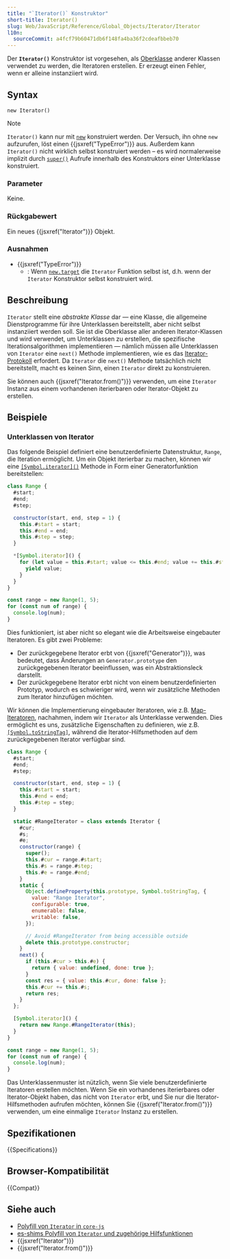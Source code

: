 ```yaml
---
title: "`Iterator()` Konstruktor"
short-title: Iterator()
slug: Web/JavaScript/Reference/Global_Objects/Iterator/Iterator
l10n:
  sourceCommit: a4fcf79b60471db6f148fa4ba36f2cdeafbbeb70
---
```


Der **`Iterator()`** Konstruktor ist vorgesehen, als [Oberklasse](/de/docs/Web/JavaScript/Reference/Classes/extends) anderer Klassen verwendet zu werden, die Iteratoren erstellen. Er erzeugt einen Fehler, wenn er alleine instanziiert wird.

## Syntax

```js-nolint
new Iterator()
```

> [!NOTE]
> `Iterator()` kann nur mit [`new`](/de/docs/Web/JavaScript/Reference/Operators/new) konstruiert werden. Der Versuch, ihn ohne `new` aufzurufen, löst einen {{jsxref("TypeError")}} aus. Außerdem kann `Iterator()` nicht wirklich selbst konstruiert werden – es wird normalerweise implizit durch [`super()`](/de/docs/Web/JavaScript/Reference/Operators/super) Aufrufe innerhalb des Konstruktors einer Unterklasse konstruiert.

### Parameter

Keine.

### Rückgabewert

Ein neues {{jsxref("Iterator")}} Objekt.

### Ausnahmen

- {{jsxref("TypeError")}}
  - : Wenn [`new.target`](/de/docs/Web/JavaScript/Reference/Operators/new.target) die `Iterator` Funktion selbst ist, d.h. wenn der `Iterator` Konstruktor selbst konstruiert wird.

## Beschreibung

`Iterator` stellt eine _abstrakte Klasse_ dar — eine Klasse, die allgemeine Dienstprogramme für ihre Unterklassen bereitstellt, aber nicht selbst instanziiert werden soll. Sie ist die Oberklasse aller anderen Iterator-Klassen und wird verwendet, um Unterklassen zu erstellen, die spezifische Iterationsalgorithmen implementieren — nämlich müssen alle Unterklassen von `Iterator` eine `next()` Methode implementieren, wie es das [Iterator-Protokoll](/de/docs/Web/JavaScript/Reference/Iteration_protocols#the_iterator_protocol) erfordert. Da `Iterator` die `next()` Methode tatsächlich nicht bereitstellt, macht es keinen Sinn, einen `Iterator` direkt zu konstruieren.

Sie können auch {{jsxref("Iterator.from()")}} verwenden, um eine `Iterator` Instanz aus einem vorhandenen iterierbaren oder Iterator-Objekt zu erstellen.

## Beispiele

### Unterklassen von Iterator

Das folgende Beispiel definiert eine benutzerdefinierte Datenstruktur, `Range`, die Iteration ermöglicht. Um ein Objekt iterierbar zu machen, können wir eine [`[Symbol.iterator]()`](/de/docs/Web/JavaScript/Reference/Global_Objects/Symbol/iterator) Methode in Form einer Generatorfunktion bereitstellen:

```js
class Range {
  #start;
  #end;
  #step;

  constructor(start, end, step = 1) {
    this.#start = start;
    this.#end = end;
    this.#step = step;
  }

  *[Symbol.iterator]() {
    for (let value = this.#start; value <= this.#end; value += this.#step) {
      yield value;
    }
  }
}

const range = new Range(1, 5);
for (const num of range) {
  console.log(num);
}
```

Dies funktioniert, ist aber nicht so elegant wie die Arbeitsweise eingebauter Iteratoren. Es gibt zwei Probleme:

- Der zurückgegebene Iterator erbt von {{jsxref("Generator")}}, was bedeutet, dass Änderungen an `Generator.prototype` den zurückgegebenen Iterator beeinflussen, was ein Abstraktionsleck darstellt.
- Der zurückgegebene Iterator erbt nicht von einem benutzerdefinierten Prototyp, wodurch es schwieriger wird, wenn wir zusätzliche Methoden zum Iterator hinzufügen möchten.

Wir können die Implementierung eingebauter Iteratoren, wie z.B. [Map-Iteratoren](/de/docs/Web/JavaScript/Reference/Global_Objects/Map/Symbol.iterator), nachahmen, indem wir `Iterator` als Unterklasse verwenden. Dies ermöglicht es uns, zusätzliche Eigenschaften zu definieren, wie z.B. [`[Symbol.toStringTag]`](/de/docs/Web/JavaScript/Reference/Global_Objects/Symbol/toStringTag), während die Iterator-Hilfsmethoden auf dem zurückgegebenen Iterator verfügbar sind.

```js
class Range {
  #start;
  #end;
  #step;

  constructor(start, end, step = 1) {
    this.#start = start;
    this.#end = end;
    this.#step = step;
  }

  static #RangeIterator = class extends Iterator {
    #cur;
    #s;
    #e;
    constructor(range) {
      super();
      this.#cur = range.#start;
      this.#s = range.#step;
      this.#e = range.#end;
    }
    static {
      Object.defineProperty(this.prototype, Symbol.toStringTag, {
        value: "Range Iterator",
        configurable: true,
        enumerable: false,
        writable: false,
      });

      // Avoid #RangeIterator from being accessible outside
      delete this.prototype.constructor;
    }
    next() {
      if (this.#cur > this.#e) {
        return { value: undefined, done: true };
      }
      const res = { value: this.#cur, done: false };
      this.#cur += this.#s;
      return res;
    }
  };

  [Symbol.iterator]() {
    return new Range.#RangeIterator(this);
  }
}

const range = new Range(1, 5);
for (const num of range) {
  console.log(num);
}
```

Das Unterklassenmuster ist nützlich, wenn Sie viele benutzerdefinierte Iteratoren erstellen möchten. Wenn Sie ein vorhandenes iterierbares oder Iterator-Objekt haben, das nicht von `Iterator` erbt, und Sie nur die Iterator-Hilfsmethoden aufrufen möchten, können Sie {{jsxref("Iterator.from()")}} verwenden, um eine einmalige `Iterator` Instanz zu erstellen.

## Spezifikationen

{{Specifications}}

## Browser-Kompatibilität

{{Compat}}

## Siehe auch

- [Polyfill von `Iterator` in `core-js`](https://github.com/zloirock/core-js#iterator-helpers)
- [es-shims Polyfill von `Iterator` und zugehörige Hilfsfunktionen](https://www.npmjs.com/package/es-iterator-helpers)
- {{jsxref("Iterator")}}
- {{jsxref("Iterator.from()")}}
